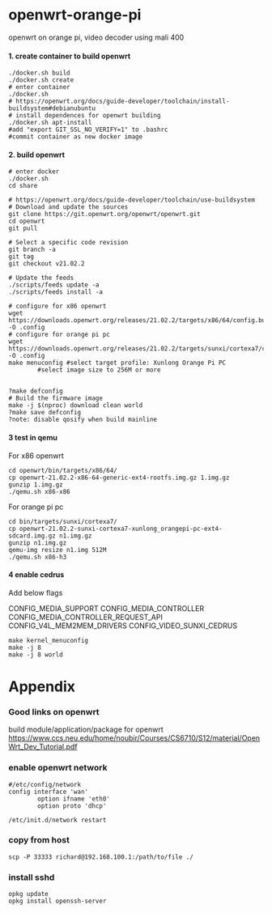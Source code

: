 # openwrt-orange-pi
openwrt on orange pi, video decoder using mali 400

#### 1. create container to build openwrt
```
./docker.sh build
./docker.sh create
# enter container
./docker.sh
# https://openwrt.org/docs/guide-developer/toolchain/install-buildsystem#debianubuntu
# install dependences for openwrt building
./docker.sh apt-install
#add "export GIT_SSL_NO_VERIFY=1" to .bashrc
#commit container as new docker image
```

#### 2. build openwrt
```
# enter docker
./docker.sh
cd share

# https://openwrt.org/docs/guide-developer/toolchain/use-buildsystem
# Download and update the sources
git clone https://git.openwrt.org/openwrt/openwrt.git
cd openwrt
git pull
 
# Select a specific code revision
git branch -a
git tag
git checkout v21.02.2
 
# Update the feeds
./scripts/feeds update -a
./scripts/feeds install -a
 
# configure for x86 openwrt
wget https://downloads.openwrt.org/releases/21.02.2/targets/x86/64/config.buildinfo -O .config
# configure for orange pi pc
wget https://downloads.openwrt.org/releases/21.02.2/targets/sunxi/cortexa7/config.buildinfo -O .config
make menuconfig #select target profile: Xunlong Orange Pi PC
		#select image size to 256M or more


?make defconfig 
# Build the firmware image
make -j $(nproc) download clean world
?make save defconfig
?note: disable qosify when build mainline
```

#### 3 test in qemu
For x86 openwrt
```
cd openwrt/bin/targets/x86/64/
cp openwrt-21.02.2-x86-64-generic-ext4-rootfs.img.gz 1.img.gz
gunzip 1.img.gz
./qemu.sh x86-x86
```

For orange pi pc
```
cd bin/targets/sunxi/cortexa7/
cp openwrt-21.02.2-sunxi-cortexa7-xunlong_orangepi-pc-ext4-sdcard.img.gz n1.img.gz
gunzip n1.img.gz
qemu-img resize n1.img 512M
./qemu.sh x86-h3
```

#### 4 enable cedrus
Add below flags

CONFIG_MEDIA_SUPPORT
CONFIG_MEDIA_CONTROLLER
CONFIG_MEDIA_CONTROLLER_REQUEST_API
CONFIG_V4L_MEM2MEM_DRIVERS
CONFIG_VIDEO_SUNXI_CEDRUS

```
make kernel_menuconfig
make -j 8
make -j 8 world
```




# Appendix
### Good links on openwrt
build module/application/package for openwrt
https://www.ccs.neu.edu/home/noubir/Courses/CS6710/S12/material/OpenWrt_Dev_Tutorial.pdf

### enable openwrt network
```
#/etc/config/network
config interface 'wan'      
        option ifname 'eth0'
        option proto 'dhcp' 

/etc/init.d/network restart
```

### copy from host
```
scp -P 33333 richard@192.168.100.1:/path/to/file ./
```

### install sshd
```
opkg update
opkg install openssh-server
```





